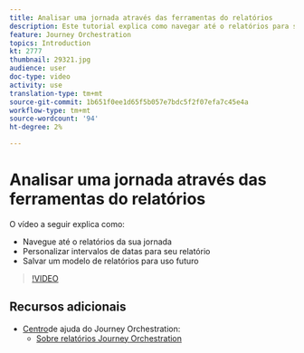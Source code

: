 ```yaml
---
title: Analisar uma jornada através das ferramentas do relatórios
description: Este tutorial explica como navegar até o relatórios para sua jornada, como personalizar intervalos de datas para seu relatório e como salvar um modelo de relatórios para uso futuro.
feature: Journey Orchestration
topics: Introduction
kt: 2777
thumbnail: 29321.jpg
audience: user
doc-type: video
activity: use
translation-type: tm+mt
source-git-commit: 1b651f0ee1d65f5b057e7bdc5f2f07efa7c45e4a
workflow-type: tm+mt
source-wordcount: '94'
ht-degree: 2%

---
```



# Analisar uma jornada através das ferramentas do relatórios

O vídeo a seguir explica como:

* Navegue até o relatórios da sua jornada
* Personalizar intervalos de datas para seu relatório
* Salvar um modelo de relatórios para uso futuro

>[!VIDEO](https://video.tv.adobe.com/v/29321?quality=12)

## Recursos adicionais

* [Centro](https://docs.adobe.com/content/help/en/journeys/using/journey-orchestration-home.html)de ajuda do Journey Orchestration:
   * [Sobre relatórios Journey Orchestration](https://docs.adobe.com/content/help/en/journeys/using/journey-reports/about-journey-reports.html)
